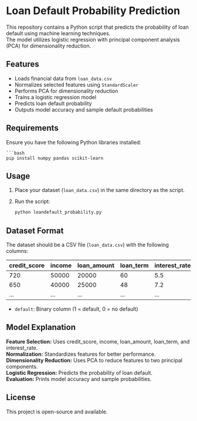 # Loan Default Probability Prediction

This repository contains a Python script that predicts the probability of loan default using machine learning techniques.<br/>
The model utilizes logistic regression with principal component analysis (PCA) for dimensionality reduction.

## Features

- Loads financial data from `loan_data.csv`
- Normalizes selected features using `StandardScaler`
- Performs PCA for dimensionality reduction
- Trains a logistic regression model
- Predicts loan default probability
- Outputs model accuracy and sample default probabilities

## Requirements

Ensure you have the following Python libraries installed:

    ```bash
    pip install numpy pandas scikit-learn

## **Usage**

1. Place your dataset (`loan_data.csv`) in the same directory as the script.
2. Run the script:

     ```bash
     python loandefault_probability.py

## Dataset Format
The dataset should be a CSV file (`loan_data.csv`) with the following columns:

| credit_score | income | loan_amount | loan_term | interest_rate | default |
|-------------|--------|-------------|------------|--------------|---------|
| 720         | 50000  | 20000       | 60         | 5.5          | 0       |
| 650         | 40000  | 25000       | 48         | 7.2          | 1       |
| ...         | ...    | ...         | ...        | ...          | ...     |

- `default`: Binary column (1 = default, 0 = no default)

## Model Explanation
**Feature Selection:** Uses credit_score, income, loan_amount, loan_term, and interest_rate.<br/>
**Normalization:** Standardizes features for better performance.<br/>
**Dimensionality Reduction:** Uses PCA to reduce features to two principal components.<br/>
**Logistic Regression:** Predicts the probability of loan default.<br/>
**Evaluation:** Prints model accuracy and sample probabilities.

## License
This project is open-source and available.

